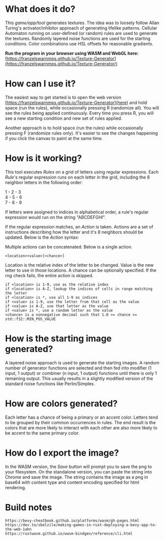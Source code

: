 # What does it do?
This *game/app/tool* generates textures. The idea was to loosely follow Allan Turing's activator/inhibitor approach 
of generating lifelike patterns. Cellular Automaton running on user-defined (or random) rules are used to generate the textures.
Randomly layered noise functions are used for the starting conditions. Color combinations use HSL offsets for reasonable gradients.

**Run the program in your browser using WASM and WebGL here:** [https://franzelswarnmps.github.io/Texture-Generator](https://franzelswarnmps.github.io/Texture-Generator/)

# How can I use it?
The easiest way to get started is to open the web version [https://franzelswarnmps.github.io/Texture-Generator](here)
and hold space (run the rules), while occasionally pressing R (randomize all).
You will see the rules being applied continuously. Every time you press R, you
will see a new starting condition and new set of rules applied.

Another approach is to hold space (run the rules) while occasionally pressing F (randomize rules only).
It's easier to see the changes happening if you click the canvas to paint at the same time.

# How is it working?
This tool executes *Rules* on a grid of letters using regular expressions.
Each *Rule*'s regular expression runs on each letter in the grid, including the 8
neighbor letters in the following order:

1 - 2 - 3\
4 - 5 - 6\
7 - 8 - 9

If letters were assigned to indices in alphabetical order, a rule's regular
expression would run on the string "ABCDEFGHI".

If the regular expression matches, an *Action* is taken. Actions are a set of instructions
describing how the letter and it's 8 neighbors should be updated. Below is the *Action* syntax:

Multiple actions can be concatenated. Below is a single action.
~~~
<location><value>[<chance>]
~~~

Location is the relative index of the letter to be changed.
Value is the new letter to use in those locations.
A chance can be optionally specified. If the rng check fails, the entire action is skipped.

~~~
if <location> is 1-9, use as the relative index
if <location> is A-Z, lookup the indices of cells in range matching the letter
if <location> is *, use all 1-9 as indices
if <value> is 1-9, use the letter from that cell as the value
if <value> is A-Z, use that letter as the value
if <value> is *, use a random letter as the value
<chance> is a nonnegative decimal such that 1.0 >= chance >= std::f32::MIN_POS_VALUE
~~~

# How is the starting image generated?
A layered noise approach is used to generate the starting images.
A random number of generator functions are selected and then fed into
modifier (1 input, 1 output) or combiner (n input, 1 output) functions
until there is only 1 remaining output. This usually results in a slightly modified
version of the standard noise functions like Perlin/Simplex.

# How are colors generated?
Each letter has a chance of being a primary or an accent color.
Letters tend to be grouped by their common occurrences in rules.
The end result is the colors that are more likely to interact with
each other are also more likely to be accent to the same primary color.

# How do I export the image?
In the WASM version, the *Save* button will prompt you to save the png to your
filesystem. On the standalone version, you can paste the string into Chrome and
save the image. The string contains the image as a png in base64 with 
content type and content encoding specified for html rendering.

# Build notes
~~~
https://bevy-cheatbook.github.io/platforms/wasm/gh-pages.html
https://dev.to/sbelzile/making-games-in-rust-deploying-a-bevy-app-to-the-web-1ahn
https://rustwasm.github.io/wasm-bindgen/reference/cli.html
~~~

